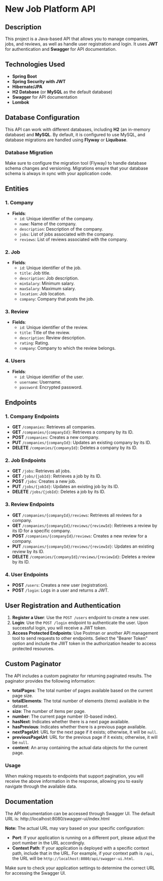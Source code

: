 # New Job Platform API

## Description

This project is a Java-based API that allows you to manage companies, jobs, and reviews, as well as handle user registration and login. It uses **JWT** for authentication and **Swagger** for API documentation.

## Technologies Used

- **Spring Boot**
- **Spring Security with JWT**
- **Hibernate/JPA**
- **H2 Database** (or **MySQL** as the default database)
- **Swagger** for API documentation
- **Lombok**

## Database Configuration

This API can work with different databases, including **H2** (an in-memory database) and **MySQL**. By default, it is configured to use MySQL, and database migrations are handled using **Flyway** or **Liquibase**.

### Database Migration

Make sure to configure the migration tool (Flyway) to handle database schema changes and versioning. Migrations ensure that your database schema is always in sync with your application code.

## Entities

### 1. Company
- **Fields**:
  - `id`: Unique identifier of the company.
  - `name`: Name of the company.
  - `description`: Description of the company.
  - `jobs`: List of jobs associated with the company.
  - `reviews`: List of reviews associated with the company.

### 2. Job
- **Fields**:
  - `id`: Unique identifier of the job.
  - `title`: Job title.
  - `description`: Job description.
  - `minSalary`: Minimum salary.
  - `maxSalary`: Maximum salary.
  - `location`: Job location.
  - `company`: Company that posts the job.

### 3. Review
- **Fields**:
  - `id`: Unique identifier of the review.
  - `title`: Title of the review.
  - `description`: Review description.
  - `rating`: Rating.
  - `company`: Company to which the review belongs.

### 4. Users
- **Fields**:
  - `id`: Unique identifier of the user.
  - `username`: Username.
  - `password`: Encrypted password.

## Endpoints

### 1. Company Endpoints

- **GET** `/companies`: Retrieves all companies.
- **GET** `/companies/{companyId}`: Retrieves a company by its ID.
- **POST** `/companies`: Creates a new company.
- **PUT** `/companies/{companyId}`: Updates an existing company by its ID.
- **DELETE** `/companies/{companyId}`: Deletes a company by its ID.

### 2. Job Endpoints

- **GET** `/jobs`: Retrieves all jobs.
- **GET** `/jobs/{jobId}`: Retrieves a job by its ID.
- **POST** `/jobs`: Creates a new job.
- **PUT** `/jobs/{jobId}`: Updates an existing job by its ID.
- **DELETE** `/jobs/{jobId}`: Deletes a job by its ID.

### 3. Review Endpoints

- **GET** `/companies/{companyId}/reviews`: Retrieves all reviews for a company.
- **GET** `/companies/{companyId}/reviews/{reviewId}`: Retrieves a review by its ID for a specific company.
- **POST** `/companies/{companyId}/reviews`: Creates a new review for a company.
- **PUT** `/companies/{companyId}/reviews/{reviewId}`: Updates an existing review by its ID.
- **DELETE** `/companies/{companyId}/reviews/{reviewId}`: Deletes a review by its ID.

### 4. User Endpoints

- **POST** `/users`: Creates a new user (registration).
- **POST** `/login`: Logs in a user and returns a JWT.

## User Registration and Authentication

1. **Register a User**: Use the `POST /users` endpoint to create a new user.
2. **Login**: Use the `POST /login` endpoint to authenticate the user. Upon successful login, you will receive a JWT token.
3. **Access Protected Endpoints**: Use Postman or another API management tool to send requests to other endpoints. Select the "Bearer Token" option and include the JWT token in the authorization header to access protected resources.

## Custom Paginator

The API includes a custom paginator for returning paginated results. The paginator provides the following information:

- **totalPages**: The total number of pages available based on the current page size.
- **totalElements**: The total number of elements (items) available in the dataset.
- **size**: The number of items per page.
- **number**: The current page number (0-based index).
- **hasNext**: Indicates whether there is a next page available.
- **hasPrevious**: Indicates whether there is a previous page available.
- **nextPageUrl**: URL for the next page if it exists; otherwise, it will be `null`.
- **previousPageUrl**: URL for the previous page if it exists; otherwise, it will be `null`.
- **content**: An array containing the actual data objects for the current page.

### Usage

When making requests to endpoints that support pagination, you will receive the above information in the response, allowing you to easily navigate through the available data.

## Documentation

The API documentation can be accessed through Swagger UI. The default URL is: http://localhost:8080/swagger-ui/index.html

**Note:** The actual URL may vary based on your specific configuration:
- **Port**: If your application is running on a different port, please adjust the port number in the URL accordingly.
- **Context Path**: If your application is deployed with a specific context path, include that in the URL. For example, if your context path is `/api`, the URL will be `http://localhost:8080/api/swagger-ui.html`.

Make sure to check your application settings to determine the correct URL for accessing the Swagger UI.
